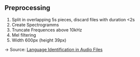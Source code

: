 ## Preprocessing

1. Split in overlapping 5s pieces, discard files with duration <2s
2. Create Spectrogramms
3. Truncate Frequences above 10kHz
4. Mel filtering
5. Width 600px (height 39px)

→ Source: [Language Identification in Audio Files](https://github.com/twerkmeister/iLID/blob/master/Deep%20Audio%20Paper%20Thomas%20Werkmeister%2C%20Tom%20Herold.pdf)

